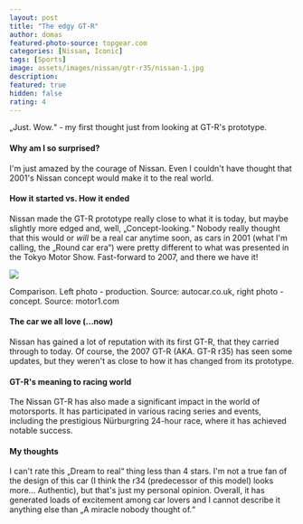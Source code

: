 ```yaml
---
layout: post
title: "The edgy GT-R"
author: domas
featured-photo-source: topgear.com
categories: [Nissan, Iconic]
tags: [Sports]
image: assets/images/nissan/gtr-r35/nissan-1.jpg
description:
featured: true
hidden: false
rating: 4
---
```


„Just. Wow.“ - my first thought just from looking at GT-R's prototype.

#### Why am I so surprised?

I'm just amazed by the courage of Nissan. Even I couldn't have thought that 2001's Nissan concept would make it to the real world.

#### How it started vs. How it ended

Nissan made the GT-R prototype really close to what it is today, but maybe slightly more edged and, well, „Concept-looking.“ Nobody really thought that this would or *will* be a real car anytime soon, as cars in 2001 (what I'm calling, the „Round car era“) were pretty different to what was presented in the Tokyo Motor Show. Fast-forward to 2007, and there we have it!

<div class="photo-credit">
    <img src="{{ site.baseurl }}/assets/images/nissan/gtr-r35/nissan-2.jpg" class="featured-image img-fluid">
    <p>Comparison. Left photo - production. Source: autocar.co.uk, right photo - concept. Source: motor1.com</p>
</div>

#### The car we all love (...now)

Nissan has gained a lot of reputation with its first GT-R, that they carried through to today. Of course, the 2007 GT-R (AKA. GT-R r35) has seen some updates, but they weren't as close to how it has changed from its prototype.

#### GT-R's meaning to racing world

The Nissan GT-R has also made a significant impact in the world of motorsports. It has participated in various racing series and events, including the prestigious Nürburgring 24-hour race, where it has achieved notable success.

#### My thoughts

I can't rate this „Dream to real“ thing less than 4 stars. I'm not a true fan of the design of this car (I think the r34 (predecessor of this model) looks more... Authentic), but that's just my personal opinion. Overall, it has generated loads of excitement among car lovers and I cannot describe it anything else than „A miracle nobody thought of.“